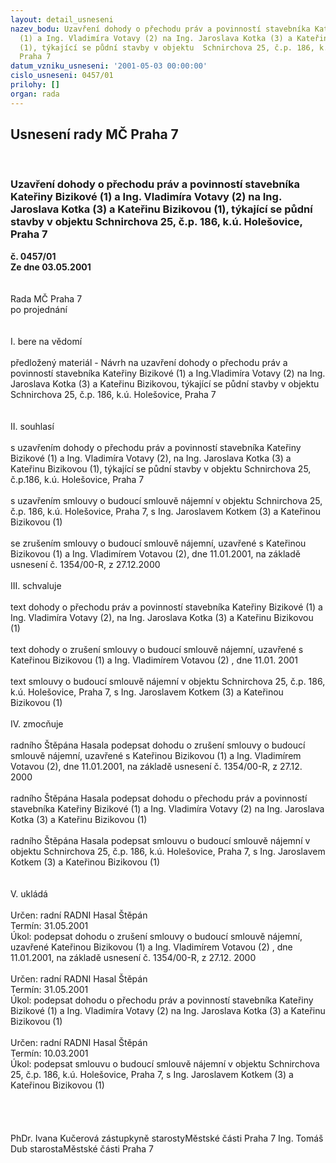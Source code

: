 ```yaml
---
layout: detail_usneseni
nazev_bodu: Uzavření dohody o přechodu práv a povinností stavebníka Kateřiny Bizikové
  (1) a Ing. Vladimíra Votavy (2) na Ing. Jaroslava Kotka (3) a Kateřinu Bizikovou
  (1), týkající se půdní stavby v objektu  Schnirchova 25, č.p. 186, k.ú. Holešovice,
  Praha 7
datum_vzniku_usneseni: '2001-05-03 00:00:00'
cislo_usneseni: 0457/01
prilohy: []
organ: rada
---
```

<div id="ucUsn_pList" class="usn">
	<span><h2>Usnesení rady MČ Praha 7 </h2>
<br></span><div class="standBody">
<span><h3>Uzavření dohody o přechodu práv a povinností stavebníka Kateřiny Bizikové (1) a Ing. Vladimíra Votavy (2) na Ing. Jaroslava Kotka (3) a Kateřinu Bizikovou (1), týkající se půdní stavby v objektu  Schnirchova 25, č.p. 186, k.ú. Holešovice, Praha 7</h3></span><div class="center">
		<strong>č. 0457/01</strong><br>
	</div>
<div class="center">
		<strong>Ze dne 03.05.2001</strong><br><br>
	</div>
<br>Rada MČ Praha 7<br>po projednání<br><br><br>I.	bere na vědomí<br><br> předložený materiál - Návrh na uzavření dohody o přechodu práv a povinností stavebníka Kateřiny Bizikové (1) a Ing.Vladimíra Votavy (2) na Ing. Jaroslava Kotka (3) a Kateřinu Bizikovou, týkající se půdní stavby v objektu Schnirchova 25, č.p. 186, k.ú. Holešovice, Praha 7<br><br><br>II.	souhlasí<br><br>s uzavřením dohody o přechodu práv a povinností stavebníka  Kateřiny Bizikové (1) a Ing. Vladimíra Votavy (2), na Ing. Jaroslava Kotka (3) a Kateřinu Bizikovou (1), týkající se půdní stavby v objektu Schnirchova 25, č.p.186, k.ú. Holešovice, Praha 7<br><br>s uzavřením smlouvy o budoucí smlouvě nájemní v objektu Schnirchova 25, č.p. 186, k.ú. Holešovice, Praha 7, s Ing. Jaroslavem  Kotkem (3) a Kateřinou Bizikovou (1)<br><br>se zrušením smlouvy  o budoucí smlouvě nájemní, uzavřené s  Kateřinou Bizikovou (1) a Ing. Vladimírem Votavou (2), dne 11.01.2001, na základě usnesení č. 1354/00-R, z 27.12.2000<br><br>III.	schvaluje <br><br>text dohody o přechodu práv a povinností  stavebníka  Kateřiny Bizikové (1) a Ing. Vladimíra Votavy (2), na Ing. Jaroslava Kotka (3) a Kateřinu Bizikovou (1)<br><br>text dohody o zrušení smlouvy o budoucí smlouvě nájemní, uzavřené s Kateřinou Bizikovou (1) a Ing. Vladimírem Votavou (2)  , dne  11.01. 2001<br><br>text smlouvy o budoucí smlouvě nájemní v objektu Schnirchova 25, č.p. 186, k.ú. Holešovice, Praha 7, s Ing. Jaroslavem Kotkem (3) a Kateřinou Bizikovou (1)<br><br>IV.	zmocňuje <br><br>radního Štěpána Hasala podepsat dohodu o zrušení smlouvy o budoucí smlouvě nájemní, uzavřené s  Kateřinou Bizikovou (1) a Ing. Vladimírem Votavou (2), dne 11.01.2001, na základě usnesení č. 1354/00-R, z 27.12. 2000<br><br>radního Štěpána Hasala podepsat dohodu o přechodu práv a povinností  stavebníka Kateřiny Bizikové (1) a  Ing. Vladimíra Votavy (2) na Ing. Jaroslava Kotka (3) a Kateřinu Bizikovou (1)<br><br>radního Štěpána Hasala podepsat smlouvu o budoucí smlouvě nájemní v objektu Schnirchova 25, č.p. 186, k.ú. Holešovice, Praha 7, s Ing. Jaroslavem Kotkem (3) a Kateřinou Bizikovou (1)<br><br><br>V.	ukládá <br><br> Určen:	radní	RADNI Hasal Štěpán<br>Termín: 31.05.2001<br>Úkol:	podepsat dohodu o zrušení smlouvy o budoucí smlouvě nájemní, uzavřené Kateřinou Bizikovou (1) a Ing. Vladimírem Votavou (2) , dne 11.01.2001, na základě usnesení č. 1354/00-R, z 27.12. 2000<br> <br> Určen:	radní	RADNI Hasal Štěpán<br>Termín: 31.05.2001<br>Úkol:	podepsat dohodu o přechodu práv a povinností  stavebníka  Kateřiny Bizikové (1) a Ing. Vladimíra Votavy (2) na Ing. Jaroslava Kotka (3) a Kateřinu Bizikovou (1)<br> <br> Určen:	radní	RADNI Hasal Štěpán<br>Termín: 10.03.2001<br>Úkol:	podepsat smlouvu o budoucí smlouvě nájemní v objektu  Schnirchova 25, č.p. 186, k.ú. Holešovice, Praha 7, s Ing. Jaroslavem Kotkem (3) a Kateřinou Bizikovou (1) <br> <br><br><br> 	<br>PhDr. Ivana Kučerová zástupkyně starostyMěstské části Praha 7	Ing. Tomáš Dub starostaMěstské části Praha 7<br>	<br><br>
</div>
</div>